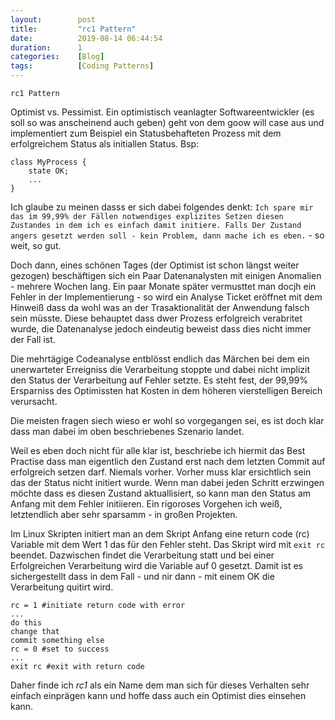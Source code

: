 ```yaml
---
layout: 	   post
title:  	   "rc1 Pattern"
date:   	   2019-08-14 06:44:54
duration:	   1
categories:    [Blog]
tags: 		   [Coding Patterns]
---
```


`rc1 Pattern`

Optimist vs. Pessimist. Ein optimistisch veanlagter Softwareentwickler (es soll so was anscheinend auch geben) geht von dem goow will case aus und implementiert zum Beispiel ein Statusbehafteten Prozess mit dem erfolgreichem Status als initiallen Status.
Bsp:
```
class MyProcess {
    state OK;
    ...
}
```
Ich glaube zu meinen dasss er sich dabei folgendes denkt: `Ich spare mir das im 99,99% der Fällen notwendiges explizites Setzen diesen Zustandes in dem ich es einfach damit initiere.
Falls Der Zustand angers gesetzt werden soll - kein Problem, dann mache ich es eben.` - so weit, so gut.

Doch dann, eines schönen Tages (der Optimist ist schon längst weiter gezogen) beschäftigen sich ein Paar Datenanalysten mit einigen Anomalien - mehrere Wochen lang. Ein paar Monate später vermusttet man docjh ein Fehler in der Implementierung - so wird ein Analyse Ticket eröffnet mit dem Hinweiß dass da wohl was an der Trasaktionalität der Anwendung falsch sein müsste. Diese behauptet dass dwer Prozess erfolgreich verabritet wurde, die Datenanalyse jedoch eindeutig beweist dass dies nicht immer der Fall ist.

Die mehrtägige Codeanalyse entblösst endlich das Märchen bei dem ein unerwarteter Erreigniss die Verarbeitung stoppte und dabei nicht implizit den Status der Verarbeitung auf Fehler setzte.
Es steht fest, der 99,99% Ersparniss des Optimissten hat Kosten in dem höheren vierstelligen Bereich verursacht.

Die meisten fragen siech wieso er wohl so vorgegangen sei, es ist doch klar dass man dabei im oben beschriebenes Szenario landet.

Weil es eben doch nicht für alle klar ist, beschriebe ich hiermit das Best Practise dass man eigentlich den Zustand erst nach dem letzten Commit auf erfolgreich setzen darf. Niemals vorher.
Vorher muss klar ersichtlich sein das der Status nicht initiert wurde.
Wenn man dabei jeden Schritt erzwingen möchte dass es diesen Zustand aktuallisiert, so kann man den Status am Anfang mit dem Fehler initiieren.
Ein rigoroses Vorgehen ich weiß, letztendlich aber sehr sparsamm - in großen Projekten.

Im Linux Skripten initiert man an dem Skript Anfang eine return code (rc) Variable mit dem Wert 1 das für den Fehler steht.
Das Skript wird mit `exit rc` beendet. Dazwischen findet die Verarbeitung statt und bei einer Erfolgreichen Verarbeitung wird die Variable auf 0 gesetzt.
Damit ist es sichergestellt dass in dem Fall - und nir dann - mit einem OK die Verarbeitung quitirt wird.
```
rc = 1 #initiate return code with error
...
do this
change that
commit something else
rc = 0 #set to success
...
exit rc #exit with return code
```
Daher finde ich *rc1* als ein Name dem man sich für dieses Verhalten sehr einfach einprägen kann und hoffe dass auch ein Optimist dies einsehen kann.

